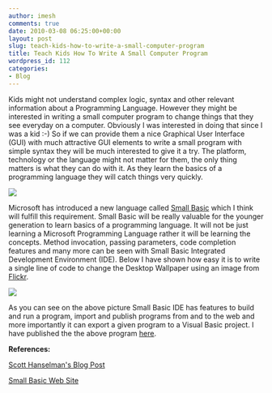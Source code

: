 ```yaml
---
author: imesh
comments: true
date: 2010-03-08 06:25:00+00:00
layout: post
slug: teach-kids-how-to-write-a-small-computer-program
title: Teach Kids How To Write A Small Computer Program
wordpress_id: 112
categories:
- Blog
---
```


Kids might not understand complex logic, syntax and other relevant information about a Programming Language. However they might be interested in writing a small computer program to change things that they see everyday on a computer. Obviously I was interested in doing that since I was a kid :-) So if we can provide them a nice Graphical User Interface (GUI) with much attractive GUI elements to write a small program with simple syntax they will be much interested to give it a try. The platform, technology or the language might not matter for them, the only thing matters is what they can do with it. As they learn the basics of a programming language they will catch things very quickly.




![](http://rootfolder.info/images/SmallBasic/SmallBasic2.png)




Microsoft has introduced a new language called [Small Basic](http://smallbasic.com/) which I think will fulfill this requirement. Small Basic will be really valuable for the younger generation to learn basics of a programming language. It will not be just learning a Microsoft Programming Language rather it will be learning the concepts. Method invocation, passing parameters, code completion features and many more can be seen with Small Basic Integrated Development Environment (IDE). Below I have shown how easy it is to write a single line of code to change the Desktop Wallpaper using an image from [Flickr](http://www.flickr.com).




![](http://rootfolder.info/images/SmallBasic/SmallBasic1.png)




As you can see on the above picture Small Basic IDE has features to build and run a program, import and publish programs from and to the web and more importantly it can export a given program to a Visual Basic project. I have published the the above program [here](http://smallbasic.com/program/?BGX903).




**References:**




[Scott Hanselman's Blog Post](http://www.hanselman.com/blog/TheWeeklySourceCode49SmallBasicIsFunSimplePowerfulProgrammingForKidsAndAdults.aspx?utm_source=feedburner&utm_medium=feed&utm_campaign=Feed:+ScottHanselman+(Scott+Hanselman+-+ComputerZen.com))




[Small Basic Web Site](http://msdn.microsoft.com/en-us/ff384126.aspx)
